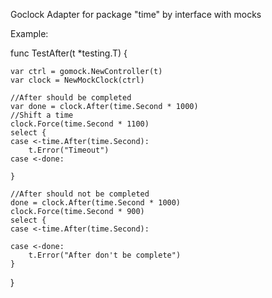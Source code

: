 Goclock
Adapter for package "time" by interface with mocks

Example:

func TestAfter(t *testing.T) {

	var ctrl = gomock.NewController(t)
	var clock = NewMockClock(ctrl)

	//After should be completed
	var done = clock.After(time.Second * 1000)
	//Shift a time
	clock.Force(time.Second * 1100)
	select {
	case <-time.After(time.Second):
		t.Error("Timeout")
	case <-done:

	}

	//After should not be completed
	done = clock.After(time.Second * 1000)
	clock.Force(time.Second * 900)
	select {
	case <-time.After(time.Second):

	case <-done:
		t.Error("After don't be complete")
	}

}
